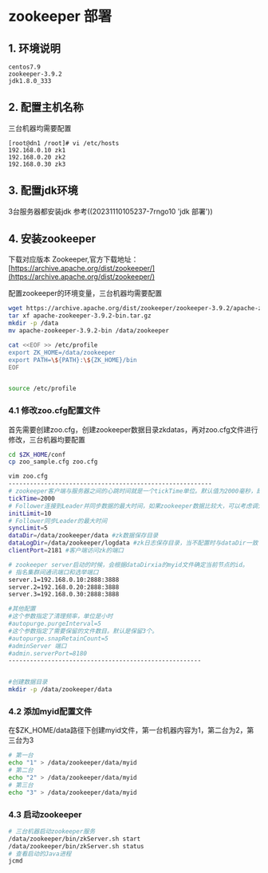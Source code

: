 # zookeeper 部署

## 1. 环境说明

```
centos7.9
zookeeper-3.9.2
jdk1.8.0_333
```

## 2. 配置主机名称

三台机器均需要配置

```
[root@dn1 /root]# vi /etc/hosts
192.168.0.10 zk1
192.168.0.20 zk2
192.168.0.30 zk3
```

## 3. 配置jdk环境

3台服务器都安装jdk 参考((20231110105237-7rngo10 'jdk 部署'))

## 4. 安装zookeeper

下载对应版本 Zookeeper,官方下载地址：[https://archive.apache.org/dist/zookeeper/](https://archive.apache.org/dist/zookeeper/)

配置zookeeper的环境变量，三台机器均需要配置

```bash
wget https://archive.apache.org/dist/zookeeper/zookeeper-3.9.2/apache-zookeeper-3.9.2-bin.tar.gz
tar xf apache-zookeeper-3.9.2-bin.tar.gz
mkdir -p /data
mv apache-zookeeper-3.9.2-bin /data/zookeeper

cat <<EOF >> /etc/profile
export ZK_HOME=/data/zookeeper
export PATH=\${PATH}:\${ZK_HOME}/bin
EOF


source /etc/profile
```

### 4.1 修改zoo.cfg配置文件

首先需要创建zoo.cfg，创建zookeeper数据目录zkdatas，再对zoo.cfg文件进行修改，三台机器均要配置

```bash
cd $ZK_HOME/conf
cp zoo_sample.cfg zoo.cfg

vim zoo.cfg
---------------------------------------------------------
# zookeeper客户端与服务器之间的心跳时间就是一个tickTime单位。默认值为2000毫秒，即2秒
tickTime=2000
# Follower连接到Leader并同步数据的最大时间，如果zookeeper数据比较大，可以考虑调大这个值来避免报错
initLimit=10
# Follower同步Leader的最大时间
syncLimit=5
dataDir=/data/zookeeper/data #zk数据保存目录
dataLogDir=/data/zookeeper/logdata #zk日志保存目录，当不配置时与dataDir一致
clientPort=2181 #客户端访问zk的端口

# zookeeper server启动的时候，会根据dataDirxia的myid文件确定当前节点的id。
# 指名集群间通讯端口和选举端口
server.1=192.168.0.10:2888:3888
server.2=192.168.0.20:2888:3888
server.3=192.168.0.30:2888:3888

#其他配置
#这个参数指定了清理频率，单位是小时
#autopurge.purgeInterval=5
#这个参数指定了需要保留的文件数目。默认是保留3个。
#autopurge.snapRetainCount=5
#adminServer 端口
#admin.serverPort=8180
------------------------------------------------------


#创建数据目录
mkdir -p /data/zookeeper/data

```

### 4.2 添加myid配置文件

在$ZK\_HOME/data路径下创建myid文件，第一台机器内容为1，第二台为2，第三台为3

```bash
# 第一台
echo "1" > /data/zookeeper/data/myid
# 第二台
echo "2" > /data/zookeeper/data/myid
# 第三台
echo "3" > /data/zookeeper/data/myid
```

### 4.3 启动zookeeper

```bash
# 三台机器启动zookeeper服务
/data/zookeeper/bin/zkServer.sh start
/data/zookeeper/bin/zkServer.sh status
# 查看启动的Java进程
jcmd
```

‍

‍

